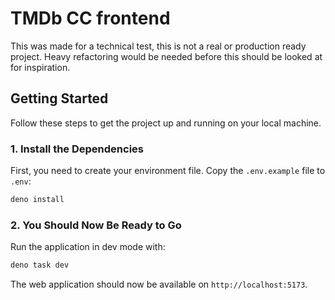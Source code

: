 # TMDb CC frontend

This was made for a technical test, this is not a real or production ready project.
Heavy refactoring would be needed before this should be looked at for inspiration.

## Getting Started

Follow these steps to get the project up and running on your local machine.

### 1. Install the Dependencies

First, you need to create your environment file. Copy the `.env.example` file to `.env`:

```bash
deno install
```

### 2. You Should Now Be Ready to Go

Run the application in dev mode with:

```bash
deno task dev
```

The web application should now be available on `http://localhost:5173`.
